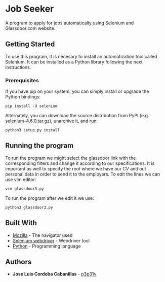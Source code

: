 # Job Seeker

A program to apply for jobs automatically using Selenium and Glassdoor.com website.

## Getting Started

To use this program, it is necesary to install an automatization tool called Selenium. It can be installed as a Python library following the next instructions.

### Prerequisites

If you have pip on your system, you can simply install or upgrade the Python bindings:

```
pip install -U selenium
```
Alternately, you can download the source distribution from PyPI (e.g. selenium-4.6.0.tar.gz), unarchive it, and run:
```
python3 setup.py install
```

## Running the program
To run the program we might select the glassdoor link with the corresponding filters and change it according to our specifications. It is important as well to specify the root where we have our CV and out personal data in order to send it to the employers. To edit the lines we can use vim editor:
```
vim glassdoor3.py
```
To run the program after we edit it we use:
```
python3 glassdoor3.py
```
## Built With

* [Mozilla](http://www.mozilla.org) - The navigator used
* [Selenium webdriver](https://www.selenium.dev/documentation/webdriver/) - Webdriver tool
* [Python](https://www.python.org/downloads/) - Programming language

## Authors

* **Jose Luis Cordoba Cabanillas** - [p3p31v](https://github.com/p3p31v)
